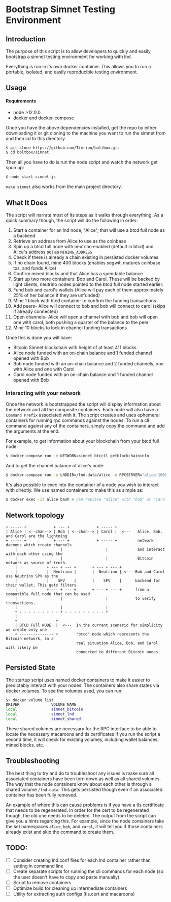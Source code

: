 # Bootstrap Simnet Testing Environment

## Introduction

The purpose of this script is to allow developers to quickly and easily bootstrap a simnet 
testing environment for working with lnd. 

Everything is run in its own docker container. This allows you to run a portable, isolated,
and easily reproducible testing environment. 


## Usage

#### Requirements
- node >12.0.0
- docker and docker-compose

Once you have the above dependencies installed, get the repo by either downloading it or git 
cloning to the machine you want to run the simnet from and then cd to this directory.

```bash
$ git clone https://github.com/Tierion/boltbox.git
$ cd boltbox/simnet
```

Then all you have to do is run the node script and watch the network get spun up:

```bash
$ node start-simnet.js
```

`make simnet` also works from the main project directory.

## What It Does
The script will narrate most of its steps as it walks through everything. As a quick summary though,
the script will do the following in order:

1. Start a container for an lnd node, "Alice", that will use a btcd full node as a backend
1. Retrieve an address from Alice to use as the coinbase
1. Spin up a btcd full node with neutrino enabled (default in btcd) and Alice's address set as `MINING_ADDRESS`
1. Check if there is already a chain existing in persisted docker volumes
1. If no chain found, mine 400 blocks (enables segwit, matures coinbase txs, and funds Alice)
1. Confirm mined blocks and that Alice has a spendable balance
1. Start up two more containers: Bob and Carol. These will be backed by light clients, neutrino nodes pointed
to the btcd full node started earlier.
1. Fund bob and carol's wallets (Alice will pay each of them approximately 25% of her balance if they are unfunded)
1. Mine 1 block with btcd container to confirm the funding transactions
1. Add peers- Alice will connect to bob and bob will connect to carol (skips if already connected)
1. Open channels- Alice will open a channel with bob and bob will open one with carol, both pushing
a quarter of the balance to the peer
1. Mine 10 blocks to lock in channel funding transactions

Once this is done you will have:
- Bitcoin Simnet blockchain with height of at least 411 blocks
- Alice node funded with an on-chain balance and 1 funded channel opened with Bob
- Bob node funded with an on-chain balance and 2 funded channels, one with Alice and one with Carol
- Carol node funded with an on-chain balance and 1 funded channel opened with Bob

### Interacting with your network
Once the network is bootstrapped the script will display information about the network and all the 
composite containers. Each node will also have a `Command Prefix` associated with it. The script
creates and uses ephemeral containers for running rpc commands against the nodes. To run a cli
command against any of the containers, simply copy the command and add the arguments at the end.

For example, to get information about your blockchain from your btcd full node:

```bash
$ docker-compose run -e NETWORK=simnet btcctl getblockchaininfo
```

And to get the channel balance of alice's node:

```bash
$ docker-compose run -e LNDDIR=/lnd-data/alice -e RPCSERVER="alice:10001" -e NETWORK=simnet lncli channelbalance
```

It's also possible to exec into the container of a node you wish to interact with directly. We use
named containers to make this as simple as:

```bash
$ docker exec -it alice bash # can replace "alice" with "bob" or "carol" too
```

## Network topology

```
+ ----- +            + --- +            + ----- +
| Alice | <--chan--> | Bob | <--chan--> | Carol |  <---   Alice, Bob, and Carol are the lightning 
+ ----- +            + --- +            + ----- +         network daemons which create channels 
    |                   |                   |             and interact with each other using the 
    |                   |                   |             Bitcoin network as source of truth. 
    |             + --- + --- +       + --- + --- +
    |             |  Neutrino |       |  Neutrino | <--- Bob and Carol use Neutrino SPV as the
    |             |    SPV    |       |    SPV    |      backend for their wallet. This gets filters 
    |             + --- + --- +       + --- + --- +      from a compatible full node that can be used
    |                   |                   |            to verify transactions. 
    |                   |                   |
    + - - - - - - - - - + - - - - - - - - - +                   
    |
    + --------------- +
    | BTCD Full NODE  |  <---  In the current scenario for simplicity we create only one  
    + --------------- +        "btcd" node which represents the Bitcoin network, in a 
                               real situation Alice, Bob, and Carol will likely be 
                               connected to different Bitcoin nodes.
```

## Persisted State
The startup script uses named docker containers to make it easier to predictably interact with your nodes.
The containers also share states via docker volumes. To see the volumes used, you can run: 

```bash
$> docker volume list
DRIVER              VOLUME NAME
local               simnet_bitcoin
local               simnet_lnd
local               simnet_shared
```

These shared volumes are necessary for the RPC interface to be able to locate the necessary macaroons and tls certificates
If you run the script a second time, it will check for existing volumes, including wallet balances, mined blocks, etc. 

## Troubleshooting
The best thing to try and do to troubleshoot any issues is make sure all associated containers 
have been torn down as well as all shared volumes. The way that the node containers know about each other 
is through a shared volume `/lnd-data`. This gets persisted though even if an associated container
has been fully removed. 

An example of where this can cause problems is if you have a tls certificate that needs to be regenerated.
In order for the cert to be regenerated though, the old one needs to be deleted. The output from the script
can give you a hints regarding this. For example, since the node containers take the set namespaces `alice`,
`bob`, and `carol`, it will tell you if those containers already exist and skip the command to create them.

## TODO:

- [ ] Consider creating lnd.conf files for each lnd container rather than setting in command line
- [ ] Create separate scripts for running the cli commands for each node (so the user doesn't have to copy and paste manually)
- [ ] Script to remove containers
- [ ] Optimize build for cleaning up intermediate containers
- [ ] Utility for extracting auth configs (tls.cert and macaroons)